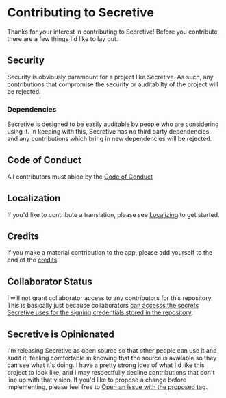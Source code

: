 # Contributing to Secretive

Thanks for your interest in contributing to Secretive! Before you contribute, there are a few things I'd like to lay out.

## Security

Security is obviously paramount for a project like Secretive. As such, any contributions that compromise the security or auditabilty of the project will be rejected.

### Dependencies

Secretive is designed to be easily auditable by people who are considering using it. In keeping with this, Secretive has no third party dependencies, and any contributions which bring in new dependencies will be rejected.

## Code of Conduct

All contributors must abide by the [Code of Conduct](CODE_OF_CONDUCT.md)

## Localization

If you'd like to contribute a translation, please see [Localizing](LOCALIZING.md) to get started.

## Credits

If you make a material contribution to the app, please add yourself to the end of the [credits](https://github.com/maxgoedjen/secretive/blob/main/Secretive/Credits.rtf).

## Collaborator Status

I will not grant collaborator access to any contributors for this repository. This is basically just because collaborators [can accesss the secrets Secretive uses for the signing credentials stored in the repository](https://docs.github.com/en/actions/reference/encrypted-secrets#accessing-your-secrets).

## Secretive is Opinionated

I'm releasing Secretive as open source so that other people can use it and audit it, feeling comfortable in knowing that the source is available so they can see what it's doing. I have a pretty strong idea of what I'd like this project to look like, and I may respectfully decline contributions that don't line up with that vision. If you'd like to propose a change before implementing, please feel free to [Open an Issue with the proposed tag](https://github.com/maxgoedjen/secretive/issues/new?labels=proposed).
